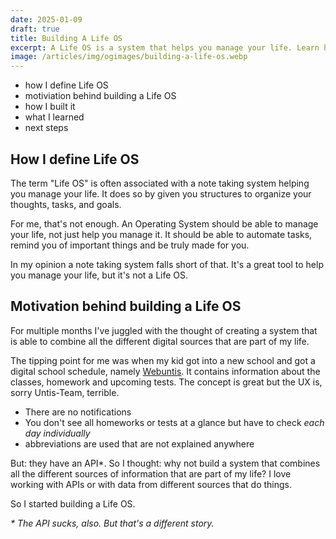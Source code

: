 ```yaml
---
date: 2025-01-09
draft: true
title: Building A Life OS
excerpt: A Life OS is a system that helps you manage your life. Learn how I used Laravel to built a system that helps me manage my life.
image: /articles/img/ogimages/building-a-life-os.webp
---
```


- how I define Life OS
- motiviation behind building a Life OS
- how I built it
- what I learned
- next steps

## How I define Life OS

The term "Life OS" is often associated with a note taking system helping you manage your life. It does so by given you structures to organize your thoughts, tasks, and goals.

For me, that's not enough. An Operating System should be able to manage your life, not just help you manage it. It should be able to automate tasks, remind you of important things and be truly made for you.

In my opinion a note taking system falls short of that. It's a great tool to help you manage your life, but it's not a Life OS.

## Motivation behind building a Life OS

For multiple months I've juggled with the thought of creating a system that is able to combine all the different digital sources that are part of my life.

The tipping point for me was when my kid got into a new school and got a digital school schedule, namely [Webuntis](https://webuntis.com/). It contains information about the classes, homework and upcoming tests. The concept is great but the UX is, sorry Untis-Team, terrible.

- There are no notifications
- You don't see all homeworks or tests at a glance but have to check _each day individually_
- abbreviations are used that are not explained anywhere

But: they have an API*. So I thought: why not build a system that combines all the different sources of information that are part of my life? I love working with APIs or with data from different sources that do things.

So I started building a Life OS.

_* The API sucks, also. But that's a different story._
